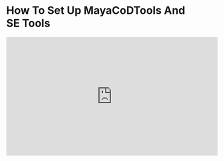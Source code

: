 # How To Set Up MayaCoDTools And SE Tools


<iframe 
  width="560" 
  height="315" 
  src="https://www.youtube.com/embed/9ZN3WBJ63rw?si=u8PbPwSPTxCvnG9o" 
  title="YouTube video player" 
  frameborder="0" 
  allow="accelerometer; autoplay; clipboard-write; encrypted-media; gyroscope; picture-in-picture; web-share"
  allowfullscreen>
</iframe>

<profile username="Sloth" handle="SadSlothXL" profileImage="/profile/sloth.png"/>
